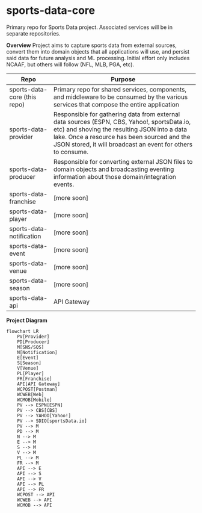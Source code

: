 
# sports-data-core
Primary repo for Sports Data project. Associated services will be in separate repositories.

**Overview**
Project aims to capture sports data from external sources, convert them into domain objects that all applications will use, and persist said data for future analysis and ML processing.  Initial effort only includes NCAAF, but others will follow (NFL, MLB, PGA, etc).

|Repo|Purpose  |
|--|--|
|sports-data-core (this repo)  | Primary repo for shared services, components, and middleware to be consumed by the various services that compose the entire application |
|sports-data-provider  |Responsible for gathering data from external data sources (ESPN, CBS, Yahoo!, sportsData.io, etc) and shoving the resulting JSON into a data lake.  Once a resource has been sourced and the JSON stored, it will broadcast an event for others to consume.|
|sports-data-producer  |Responsible for converting external JSON files to domain objects and broadcasting eventing information about those domain/integration events.|
|sports-data-franchise  |[more soon]|
|sports-data-player  |[more soon]|
|sports-data-notification  |[more soon]|
|sports-data-event  |[more soon]|
|sports-data-venue  |[more soon]|
|sports-data-season  |[more soon]|
|sports-data-api  |API Gateway|

**Project Diagram**
```mermaid
flowchart LR
    PV[Provider]
    PD[Producer]
    M[SNS/SQS]
    N[Notification]
    E[Event]
    S[Season]
    V[Venue]
    PL[Player]
    FR[Franchise]
    API[API Gateway]
    WCPOST[Postman]
    WCWEB[Web]
    WCMOB[Mobile]
    PV --> ESPN[ESPN]
    PV --> CBS[CBS]
    PV --> YAHOO[Yahoo!]
    PV --> SDIO[sportsData.io]
    PV --> M
    PD --> M
    N --> M
    E --> M
    S --> M
    V --> M
    PL --> M
    FR --> M
    API --> E
    API --> S
    API --> V
    API --> PL
    API --> FR
    WCPOST --> API
    WCWEB --> API
    WCMOB --> API
```
